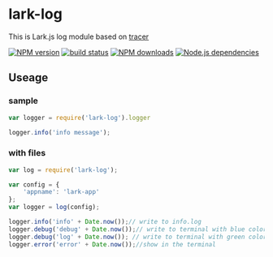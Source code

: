 # lark-log

This is Lark.js log module based on [tracer](https://github.com/baryon/tracer)

[![NPM version][npm-image]][npm-url]
[![build status][travis-image]][travis-url]
[![NPM downloads][downloads-image]][npm-url]
[![Node.js dependencies][david-image]][david-url]

## Useage

### sample 

```javascript
var logger = require('lark-log').logger

logger.info('info message');
```

### with files


```javascript
var log = require('lark-log');

var config = {
    'appname': 'lark-app'
};
var logger = log(config);

logger.info('info' + Date.now());// write to info.log
logger.debug('debug' + Date.now());// write to terminal with blue colors
logger.debug('log' + Date.now()); // write to terminal with green colors
logger.error('error' + Date.now());//show in the terminal
```

[npm-image]: https://img.shields.io/npm/v/lark-log.svg?style=flat-square
[npm-url]: https://npmjs.org/package/lark-log
[travis-image]: https://img.shields.io/travis/larkjs/lark-log/master.svg?style=flat-square
[travis-url]: https://travis-ci.org/larkjs/lark-log
[downloads-image]: https://img.shields.io/npm/dm/lark-log.svg?style=flat-square
[david-image]: https://img.shields.io/david/larkjs/lark-log.svg?style=flat-square
[david-url]: https://david-dm.org/larkjs/lark-log

